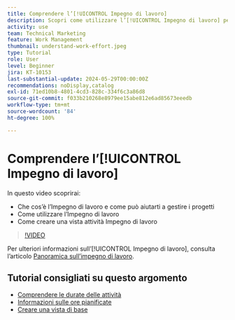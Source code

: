 ```yaml
---
title: Comprendere l’[!UICONTROL Impegno di lavoro]
description: Scopri come utilizzare l’[!UICONTROL Impegno di lavoro] per ottenere una stima rapida delle ore pianificate nella timeline del progetto.
activity: use
team: Technical Marketing
feature: Work Management
thumbnail: understand-work-effort.jpeg
type: Tutorial
role: User
level: Beginner
jira: KT-10153
last-substantial-update: 2024-05-29T00:00:00Z
recommendations: noDisplay,catalog
exl-id: 71ed10b8-4801-4cd3-828c-334f6c3a86d8
source-git-commit: f033b210268e8979ee15abe812e6ad85673eeedb
workflow-type: tm+mt
source-wordcount: '84'
ht-degree: 100%

---
```


# Comprendere l’[!UICONTROL Impegno di lavoro]

In questo video scoprirai:

* Che cos’è l’Impegno di lavoro e come può aiutarti a gestire i progetti
* Come utilizzare l’Impegno di lavoro
* Come creare una vista attività Impegno di lavoro

>[!VIDEO](https://video.tv.adobe.com/v/3429446/?quality=12&learn=on)

Per ulteriori informazioni sull’[!UICONTROL Impegno di lavoro], consulta l’articolo [Panoramica sull’impegno di lavoro](https://experienceleague.adobe.com/docs/workfront/using/manage-work/tasks/task-information/work-effort.html?lang=it).

## Tutorial consigliati su questo argomento

* [Comprendere le durate delle attività](/help/manage-work/tasks/understand-task-durations.md)
* [Informazioni sulle ore pianificate](/help/manage-work/tasks/understand-planned-hours.md)
* [Creare una vista di base](/help/reporting/basic-reporting/create-a-basic-view.md)
